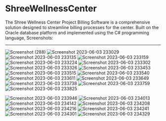 # ShreeWellnessCenter
The Shree Wellness Center Project Billing Software is a comprehensive solution designed to streamline billing processes for the center. Built on the Oracle database platform and implemented using the C# programming language, 
Screenshots:
<hr>

![Screenshot (288)](https://github.com/hey-its-d2t2/ShreeWellnessCenter/assets/63626210/a9520221-590e-40ff-aac6-9473a65bebec)
![Screenshot 2023-06-03 233029](https://github.com/hey-its-d2t2/ShreeWellnessCenter/assets/63626210/1652a3f8-156a-40a3-951a-a9e1c8f9ce0b)
![Screenshot 2023-06-03 233135](https://github.com/hey-its-d2t2/ShreeWellnessCenter/assets/63626210/7912e217-059e-4723-b813-2d1ff7884ae0)
![Screenshot 2023-06-03 233159](https://github.com/hey-its-d2t2/ShreeWellnessCenter/assets/63626210/70de0c5b-1f29-475c-9783-129331e65c28)
![Screenshot 2023-06-03 233224](https://github.com/hey-its-d2t2/ShreeWellnessCenter/assets/63626210/aa74cc2b-85eb-4a26-9709-9f92e7d5f7ee)
![Screenshot 2023-06-03 233302](https://github.com/hey-its-d2t2/ShreeWellnessCenter/assets/63626210/1cfb15c0-4f48-4e1f-a5ed-a6180ef2f770)
![Screenshot 2023-06-03 233326](https://github.com/hey-its-d2t2/ShreeWellnessCenter/assets/63626210/eb9f9a7d-fb25-4126-ae27-23a0852b44bc)
![Screenshot 2023-06-03 233453](https://github.com/hey-its-d2t2/ShreeWellnessCenter/assets/63626210/0ebab326-8111-4c1e-9691-2a7b87db994e)
![Screenshot 2023-06-03 233515](https://github.com/hey-its-d2t2/ShreeWellnessCenter/assets/63626210/469a78b9-8deb-45ac-a3ee-5bad176ae233)
![Screenshot 2023-06-03 233540](https://github.com/hey-its-d2t2/ShreeWellnessCenter/assets/63626210/2dd7cb31-0cbc-49d1-a26f-6bea6145f1ab)
![Screenshot 2023-06-03 233611](https://github.com/hey-its-d2t2/ShreeWellnessCenter/assets/63626210/66b44bd5-eacf-4823-9a34-ce1f847609a4)
![Screenshot 2023-06-03 233649](https://github.com/hey-its-d2t2/ShreeWellnessCenter/assets/63626210/dcd12c35-33b8-4bab-8a1e-172e15ac58ca)
![Screenshot 2023-06-03 233738](https://github.com/hey-its-d2t2/ShreeWellnessCenter/assets/63626210/b266fe6f-c822-4703-847d-f71d9283e6fc)
![Screenshot 2023-06-03 233759](https://github.com/hey-its-d2t2/ShreeWellnessCenter/assets/63626210/d327fbc5-3a39-4492-9311-c1c26ea38fbd)
![Screenshot 2023-06-03 233825](https://github.com/hey-its-d2t2/ShreeWellnessCenter/assets/63626210/6047dfbc-1e10-4631-829f-7e4c32a0f99d)

![Screenshot 2023-06-03 233946](https://github.com/hey-its-d2t2/ShreeWellnessCenter/assets/63626210/9b4d908a-30b0-4f9d-a0fe-5dfabfdb42bc)
![Screenshot 2023-06-03 234013](https://github.com/hey-its-d2t2/ShreeWellnessCenter/assets/63626210/743331da-ffe7-4252-bf42-134380df1237)
![Screenshot 2023-06-03 234142](https://github.com/hey-its-d2t2/ShreeWellnessCenter/assets/63626210/3f372554-d2b9-47dc-85f5-6d125b147d7b)
![Screenshot 2023-06-03 234208](https://github.com/hey-its-d2t2/ShreeWellnessCenter/assets/63626210/572514b4-e82e-4d60-a5e3-ae1284e9c02f)
![Screenshot 2023-06-03 234216](https://github.com/hey-its-d2t2/ShreeWellnessCenter/assets/63626210/9533f8cf-322d-4a81-8f2d-3bff86c72f61)
![Screenshot 2023-06-03 234241](https://github.com/hey-its-d2t2/ShreeWellnessCenter/assets/63626210/ab8cd47b-9cb4-4913-aae1-b5785faa8dd6)
![Screenshot 2023-06-03 234301](https://github.com/hey-its-d2t2/ShreeWellnessCenter/assets/63626210/d3a0c85d-1fcf-492a-95b7-95ef402005e5)
![Screenshot 2023-06-03 234329](https://github.com/hey-its-d2t2/ShreeWellnessCenter/assets/63626210/a5bf44ab-9110-4f82-9329-d60a419e6490)
